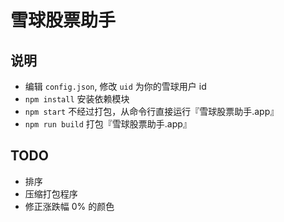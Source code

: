 # 雪球股票助手

## 说明

- 编辑 `config.json`, 修改 `uid` 为你的雪球用户 id
- `npm install` 安装依赖模块
- `npm start` 不经过打包，从命令行直接运行『雪球股票助手.app』
- `npm run build` 打包『雪球股票助手.app』

## TODO

- 排序
- 压缩打包程序
- 修正涨跌幅 0% 的颜色
